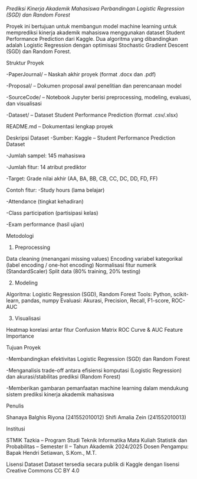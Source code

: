 *Prediksi Kinerja Akademik Mahasiswa
Perbandingan Logistic Regression (SGD) dan Random Forest*

Proyek ini bertujuan untuk membangun model machine learning untuk memprediksi kinerja akademik mahasiswa menggunakan dataset Student Performance Prediction dari Kaggle. Dua algoritma yang dibandingkan adalah Logistic Regression dengan optimisasi Stochastic Gradient Descent (SGD) dan Random Forest.

Struktur Proyek

-PaperJournal/ – Naskah akhir proyek (format .docx dan .pdf)

-Proposal/ – Dokumen proposal awal penelitian dan perencanaan model

-SourceCode/ – Notebook Jupyter berisi preprocessing, modeling, evaluasi, dan visualisasi

-Dataset/ – Dataset Student Performance Prediction (format .csv/.xlsx)

README.md – Dokumentasi lengkap proyek

Deskripsi Dataset
-Sumber: Kaggle – Student Performance Prediction Dataset

-Jumlah sampel: 145 mahasiswa

-Jumlah fitur: 14 atribut prediktor

-Target: Grade nilai akhir (AA, BA, BB, CB, CC, DC, DD, FD, FF)

Contoh fitur:
-Study hours (lama belajar)

-Attendance (tingkat kehadiran)

-Class participation (partisipasi kelas)

-Exam performance (hasil ujian)

Metodologi
1. Preprocessing

Data cleaning (menangani missing values)
Encoding variabel kategorikal (label encoding / one-hot encoding)
Normalisasi fitur numerik (StandardScaler)
Split data (80% training, 20% testing)

2. Modeling

Algoritma: Logistic Regression (SGD), Random Forest
Tools: Python, scikit-learn, pandas, numpy
Evaluasi: Akurasi, Precision, Recall, F1-score, ROC-AUC

3. Visualisasi

Heatmap korelasi antar fitur
Confusion Matrix
ROC Curve & AUC
Feature Importance

Tujuan Proyek

-Membandingkan efektivitas Logistic Regression (SGD) dan Random Forest

-Menganalisis trade-off antara efisiensi komputasi (Logistic Regression) dan akurasi/stabilitas prediksi (Random Forest)

-Memberikan gambaran pemanfaatan machine learning dalam mendukung sistem prediksi kinerja akademik mahasiswa

Penulis

Shanaya Balghis Riyona (241552010012)
Shifi Amalia Zein (241552010013)

Institusi

STMIK Tazkia – Program Studi Teknik Informatika
Mata Kuliah Statistik dan Probabilitas – Semester II – Tahun Akademik 2024/2025
Dosen Pengampu: Bapak Hendri Setiawan, S.Kom., M.T.

Lisensi Dataset
Dataset tersedia secara publik di Kaggle dengan lisensi Creative Commons CC BY 4.0



